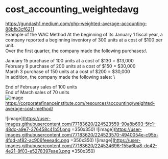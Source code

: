 # cost_accounting_weightedavg
https://gundash1.medium.com/php-weighted-average-accounting-88bfb3cf6211 \
Example of the WAC Method
At the beginning of its January 1 fiscal year, a company reported a beginning inventory of 300 units at a cost of $100 per unit.\
Over the first quarter, the company made the following purchases:\

January 15 purchase of 100 units at a cost of $130 = $13,000 \
February 9 purchase of 200 units at a cost of $150 = $30,000 \
March 3 purchase of 150 units at a cost of $200 = $30,000 \
In addition, the company made the following sales: \

End of February sales of 100 units \
End of March sales of 70 units \
![image](https://user-images.githubusercontent.com/77183620/224524722-e552b83e-85ed-4fb5-8b40-c9c1f06119f5.png)
https://corporatefinanceinstitute.com/resources/accounting/weighted-average-cost-method/


![image](https://user-images.githubusercontent.com/77183620/224523559-90a8b693-5fc1-48dc-a9e7-376458c41b5f.png =350x350)
![image](https://user-images.githubusercontent.com/77183620/224523570-4940054e-c95b-4fdd-af82-ac906feeea4c.png =350x350)
![image](https://user-images.githubusercontent.com/77183620/224524696-155a6ba8-de42-4e21-8f03-e5278397eae3.png =350x350)

